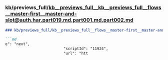 ### kb/previews_full/kb__previews_full__kb__previews_full__flows__master-first__master-and-slot@auth.har.part019.md.part001.md.part002.md

```md
### kb/previews_full/kb__previews_full__flows__master-first__master-and-slot@auth.har.part019.md.part001.md (part 002)

```md
e": "next",
                          "scriptId": "11924",
                          "url": "htt
```

```

```

